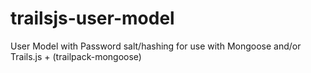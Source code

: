 # trailsjs-user-model
User Model with Password salt/hashing for use with Mongoose and/or Trails.js + (trailpack-mongoose)
